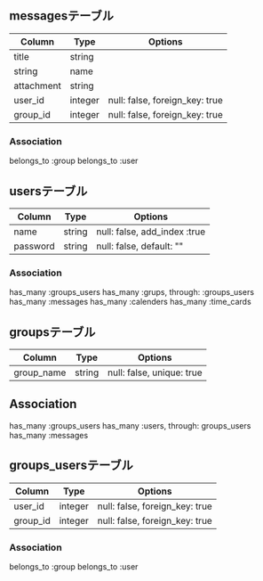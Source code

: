 ## messagesテーブル
|Column|Type|Options|
|------|----|-------|
|title|string|
|string|name|
|attachment|string|
|user_id|integer|null: false, foreign_key: true|
|group_id|integer|null: false, foreign_key: true|
### Association
belongs_to :group
belongs_to :user


## usersテーブル
|Column|Type|Options|
|------|----|-------|
|name|string|null: false, add_index :true|
|password|string|null: false, default: ""|
### Association
has_many :groups_users
has_many :grups, through: :groups_users
has_many :messages
has_many :calenders
has_many :time_cards


## groupsテーブル
|Column|Type|Options|
|------|----|-------|
|group_name|string|null: false, unique: true|
## Association
has_many :groups_users
has_many :users, through: groups_users
has_many :messages


## groups_usersテーブル
|Column|Type|Options|
|------|----|-------|
|user_id|integer|null: false, foreign_key: true|
|group_id|integer|null: false, foreign_key: true|
### Association
belongs_to :group
belongs_to :user

